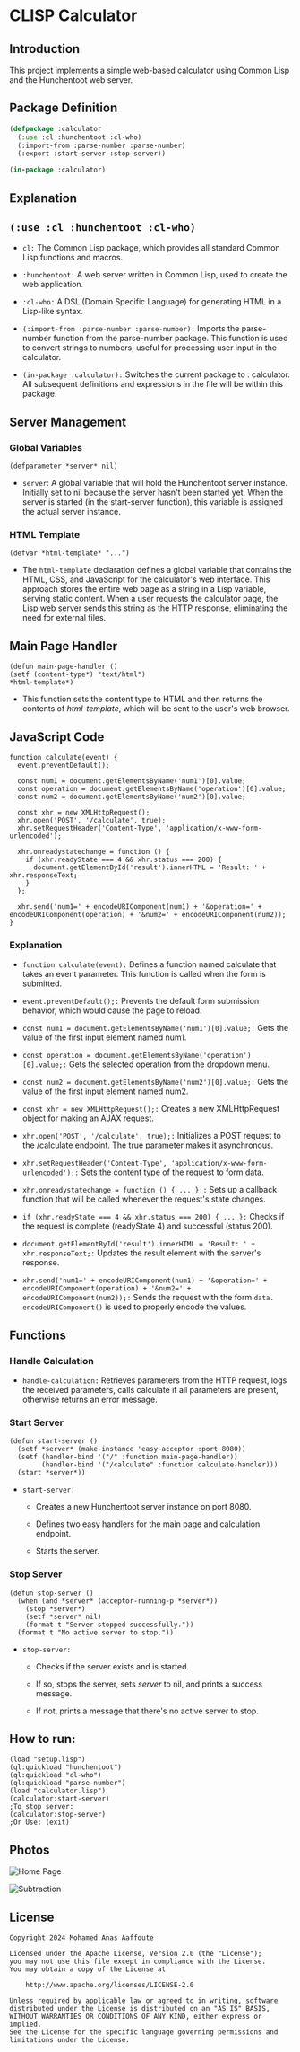 # CLISP Calculator

## Introduction

This project implements a simple web-based calculator using Common Lisp and the Hunchentoot web server.

## Package Definition

```lisp
(defpackage :calculator
  (:use :cl :hunchentoot :cl-who)
  (:import-from :parse-number :parse-number)
  (:export :start-server :stop-server))

(in-package :calculator)
```
## Explanation
## ```(:use :cl :hunchentoot :cl-who)```
+ ```cl:``` The Common Lisp package, which provides all standard Common Lisp functions and macros.  

+ ```:hunchentoot:``` A web server written in Common Lisp, used to create the web application.  

+ ```:cl-who:``` A DSL (Domain Specific Language) for generating HTML in a Lisp-like syntax.  

+ ```(:import-from :parse-number :parse-number):``` Imports the parse-number function from the parse-number package. This function is used to convert strings to numbers, useful for processing user input in the calculator.  

+ ```(in-package :calculator):``` Switches the current package to : calculator. All subsequent definitions and expressions in the file will be within this package.


## Server Management
### Global Variables
```(defparameter *server* nil)```
+ ```server```: A global variable that will hold the Hunchentoot server instance. Initially set to nil because the server hasn't been started yet. When the server is started (in the start-server function), this variable is assigned the actual server instance.
### HTML Template
```(defvar *html-template* "...")```  

+ The ```html-template``` declaration defines a global variable that contains the HTML, CSS, and JavaScript for the calculator's web interface. This approach stores the entire web page as a string in a Lisp variable, serving static content. When a user requests the calculator page, the Lisp web server sends this string as the HTTP response, eliminating the need for external files.  

## Main Page Handler

``` LISP
(defun main-page-handler () 
(setf (content-type*) "text/html")
*html-template*)
```

+ This function sets the content type to HTML and then returns the contents of *html-template*, which will be sent to the user's web browser.

## JavaScript Code

``` JS
function calculate(event) {
  event.preventDefault();

  const num1 = document.getElementsByName('num1')[0].value;
  const operation = document.getElementsByName('operation')[0].value;
  const num2 = document.getElementsByName('num2')[0].value;

  const xhr = new XMLHttpRequest();
  xhr.open('POST', '/calculate', true);
  xhr.setRequestHeader('Content-Type', 'application/x-www-form-urlencoded');

  xhr.onreadystatechange = function () {
    if (xhr.readyState === 4 && xhr.status === 200) {
      document.getElementById('result').innerHTML = 'Result: ' + xhr.responseText;
    }
  };

  xhr.send('num1=' + encodeURIComponent(num1) + '&operation=' + encodeURIComponent(operation) + '&num2=' + encodeURIComponent(num2));
}
```
  ### Explanation
  
+ ```function calculate(event):``` Defines a function named calculate that takes an event parameter. This function is called when the form is submitted.
  
+ ```event.preventDefault();:``` Prevents the default form submission behavior, which would cause the page to reload.

+ ```const num1 = document.getElementsByName('num1')[0].value;:``` Gets the value of the first input element named num1.

+ ```const operation = document.getElementsByName('operation')[0].value;:``` Gets the selected operation from the dropdown menu.

+ ```const num2 = document.getElementsByName('num2')[0].value;:``` Gets the value of the first input element named num2.

+ ```const xhr = new XMLHttpRequest();:``` Creates a new XMLHttpRequest object for making an AJAX request.

+ ```xhr.open('POST', '/calculate', true);:``` Initializes a POST request to the /calculate endpoint. The true parameter makes it asynchronous.

+ ```xhr.setRequestHeader('Content-Type', 'application/x-www-form-urlencoded');:``` Sets the content type of the request to form data.

+ ```xhr.onreadystatechange = function () { ... };:``` Sets up a callback function that will be called whenever the request's state changes.

+ ```if (xhr.readyState === 4 && xhr.status === 200) { ... }:``` Checks if the request is complete (readyState 4) and successful (status 200).

+ ```document.getElementById('result').innerHTML = 'Result: ' + xhr.responseText;:``` Updates the result element with the server's response.

+ ```xhr.send('num1=' + encodeURIComponent(num1) + '&operation=' + encodeURIComponent(operation) + '&num2=' + encodeURIComponent(num2));:``` Sends the request with the form ```data. encodeURIComponent()``` is used to properly encode the values.

## Functions
  ### Handle Calculation
  +  ```handle-calculation:``` Retrieves parameters from the HTTP request, logs the received parameters, calls calculate if all parameters are present, otherwise returns an error message.

### Start Server

``` LISP
(defun start-server ()
  (setf *server* (make-instance 'easy-acceptor :port 8080))
  (setf (handler-bind '("/" :function main-page-handler))
        (handler-bind '("/calculate" :function calculate-handler)))
  (start *server*))
```
+ ```start-server:```
  - Creates a new Hunchentoot server instance on port 8080.
    
  - Defines two easy handlers for the main page and calculation endpoint.

  - Starts the server.

### Stop Server

``` LISP
(defun stop-server ()
  (when (and *server* (acceptor-running-p *server*))
    (stop *server*)
    (setf *server* nil)
    (format t "Server stopped successfully."))
  (format t "No active server to stop."))
```
+ ```stop-server:```
  - Checks if the server exists and is started.
    
  - If so, stops the server, sets *server* to nil, and prints a success message.

  - If not, prints a message that there's no active server to stop.

## How to run:
```LISP
(load "setup.lisp")
(ql:quickload "hunchentoot")
(ql:quickload "cl-who")
(ql:quickload "parse-number")
(load "calculator.lisp")
(calculator:start-server)
;To stop server:
(calculator:stop-server)
;Or Use: (exit)
```
## Photos

  ![Home Page](https://github.com/AnasAA98/CLISP-Calculator/blob/main/demo-photos/Home%20page.png)

  ![Subtraction](https://github.com/AnasAA98/CLISP-Calculator/blob/main/demo-photos/Substraction.png)

## License
```
Copyright 2024 Mohamed Anas Aaffoute

Licensed under the Apache License, Version 2.0 (the "License");
you may not use this file except in compliance with the License.
You may obtain a copy of the License at

    http://www.apache.org/licenses/LICENSE-2.0

Unless required by applicable law or agreed to in writing, software
distributed under the License is distributed on an "AS IS" BASIS,
WITHOUT WARRANTIES OR CONDITIONS OF ANY KIND, either express or implied.
See the License for the specific language governing permissions and
limitations under the License.
```

